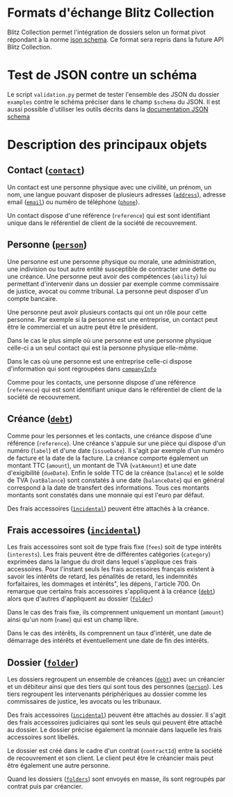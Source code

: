 # Formats d'échange Blitz Collection

Blitz Collection permet l'intégration de dossiers selon un format pivot répondant à la norme [json schema](https://json-schema.org/). Ce format sera repris dans la future API Blitz Collection. 

# Test de JSON contre un schéma

Le script `validation.py` permet de tester l'ensemble des JSON du dossier `examples` contre le schéma préciser dans le champ `$schema` du JSON. Il est aussi possible d'utiliser les outils décrits dans la [documentation JSON schema](https://json-schema.org/tools?query=&sortBy=name&sortOrder=ascending&groupBy=toolingTypes&licenses=&languages=&drafts=&toolingTypes=&environments=&showObsolete=false#validator)

# Description des principaux objets
## Contact ([`contact`](https://raw.githubusercontent.com/Blitz-BS/blitzCollection/refs/heads/MGP-421-modularisation-de-l-objet-json-schema-pour-l-integ/json_schema/contact.schema.json))
Un contact est une personne physique avec une civilité, un prénom, un nom, une langue pouvant disposer de plusieurs adresses ([`address`](https://raw.githubusercontent.com/Blitz-BS/blitzCollection/refs/heads/MGP-421-modularisation-de-l-objet-json-schema-pour-l-integ/json_schema/address.schema.json)), adresse email ([`email`](https://raw.githubusercontent.com/Blitz-BS/blitzCollection/refs/heads/MGP-421-modularisation-de-l-objet-json-schema-pour-l-integ/json_schema/address.schema.json)) ou numéro de téléphone ([`phone`](https://raw.githubusercontent.com/Blitz-BS/blitzCollection/refs/heads/MGP-421-modularisation-de-l-objet-json-schema-pour-l-integ/json_schema/phone.schema.json)). 

Un contact dispose d'une référence (`reference`) qui est sont identifiant unique dans le référentiel de client de la société de recouvrement.

## Personne ([`person`](https://raw.githubusercontent.com/Blitz-BS/blitzCollection/refs/heads/MGP-421-modularisation-de-l-objet-json-schema-pour-l-integ/json_schema/person.schema.json))

Une personne est une personne physique ou morale, une administration, une indivision ou tout autre entité susceptible de contracter une dette ou une créance. Une personne peut avoir des compétences (`ability`) lui permettant d'intervenir dans un dossier par exemple comme commissaire de justice, avocat ou comme tribunal. La personne peut disposer d'un compte bancaire. 

Une personne peut avoir plusieurs contacts qui ont un rôle pour cette personne. Par exemple si la personne est une entreprise, un contact peut être le commercial et un autre peut être le président.

Dans le cas le plus simple où une personne est une personne physique celle-ci a un seul contact qui est la personne physique elle-même. 

Dans le cas où une personne est une entreprise celle-ci dispose d'information qui sont regroupées dans [`companyInfo`](https://raw.githubusercontent.com/Blitz-BS/blitzCollection/refs/heads/MGP-421-modularisation-de-l-objet-json-schema-pour-l-integ/json_schema/companyInfo.schema.json)

Comme pour les contacts, une personne dispose d'une référence (`reference`) qui est sont identifiant unique dans le référentiel de client de la société de recouvrement.

## Créance ([`debt`](https://raw.githubusercontent.com/Blitz-BS/blitzCollection/refs/heads/MGP-421-modularisation-de-l-objet-json-schema-pour-l-integ/json_schema/person.schema.json))

Comme pour les personnes et les contacts, une créance dispose d'une référence (`reference`). Une créance s'appuie sur une pièce qui dispose d'un numéro (`label`) et d'une date (`issueDate`). Il s'agit par exemple d'un numéro de facture et la date de la facture.  La créance comporte également un montant TTC (`amount`), un montant de TVA (`vatAmount`) et une date d'exigibilité (`dueDate`). Enfin le solde TTC de la créance (`balance`) et le solde de TVA (`vatBalance`) sont constatés à une date (`balanceDate`) qui en général correspond à la date de transfert des informations. Tous ces montants montants sont constatés dans une monnaie qui est l'euro par défaut.

Des frais accessoires ([`ìncidental`](https://raw.githubusercontent.com/Blitz-BS/blitzCollection/refs/heads/MGP-421-modularisation-de-l-objet-json-schema-pour-l-integ/json_schema/incidental.schema.json)) peuvent être attachés à la créance.

## Frais accessoires ([`incidental`](https://raw.githubusercontent.com/Blitz-BS/blitzCollection/refs/heads/MGP-421-modularisation-de-l-objet-json-schema-pour-l-integ/json_schema/incidental.schema.json))

Les frais accessoires sont soit de type frais fixe (`fees`) soit de type intérêts (`interests`). Les frais peuvent être de différentes catégories (`category`) exprimées dans la langue du droit dans lequel s'applique ces frais accessoires. Pour l'instant seuls les frais accessoires français existent à savoir les intérêts de retard, les pénalités de retard, les indemnités forfaitaires, les dommages et intérêts", les dépens, l'article 700. On remarque que certains frais accessoires s'appliquent à la créance ([`debt`](https://raw.githubusercontent.com/Blitz-BS/blitzCollection/refs/heads/MGP-421-modularisation-de-l-objet-json-schema-pour-l-integ/json_schema/debt.schema.json)) alors que d'autres d'appliquent au dossier ([`folder`](https://raw.githubusercontent.com/Blitz-BS/blitzCollection/refs/heads/MGP-421-modularisation-de-l-objet-json-schema-pour-l-integ/json_schema/folder.schema.json))

Dans le cas des frais fixe, ils comprennent uniquement un montant (`amount`) ainsi qu'un nom (`name`) qui est un champ libre.

Dans le cas des intérêts, ils comprennent un taux d'intérêt, une date de démarrage des intérêts et éventuellement une date de fin des intérêts. 

## Dossier ([`folder`](https://raw.githubusercontent.com/Blitz-BS/blitzCollection/refs/heads/MGP-421-modularisation-de-l-objet-json-schema-pour-l-integ/json_schema/folder.schema.json))

Les dossiers regroupent un ensemble de créances ([`debt`](https://raw.githubusercontent.com/Blitz-BS/blitzCollection/refs/heads/MGP-421-modularisation-de-l-objet-json-schema-pour-l-integ/json_schema/person.schema.json)) avec un créancier et un débiteur ainsi que des tiers qui sont tous des personnes ([`person`](https://raw.githubusercontent.com/Blitz-BS/blitzCollection/refs/heads/MGP-421-modularisation-de-l-objet-json-schema-pour-l-integ/json_schema/person.schema.json)). Les tiers regroupent les intervenants périphériques au dossier comme les commissaires de justice, les avocats ou les tribunaux. 

Des frais accessoires ([`incidental`](https://raw.githubusercontent.com/Blitz-BS/blitzCollection/refs/heads/MGP-421-modularisation-de-l-objet-json-schema-pour-l-integ/json_schema/incidental.schema.json)) peuvent être attachés au dossier. Il s'agit des frais accessoires judiciaires qui sont les seuls qui peuvent être attaché au dossier. Le dossier précise également la monnaie dans laquelle les frais accessoires sont libellés. 

Le dossier est créé dans le cadre d'un contrat (`contractId`) entre la société de recouvrement et son client. Le client peut être le créancier mais peut être également une autre personne. 

Quand les dossiers ([`folders`](https://raw.githubusercontent.com/Blitz-BS/blitzCollection/refs/heads/MGP-421-modularisation-de-l-objet-json-schema-pour-l-integ/json_schema/folders.schema.json)) sont envoyés en masse, ils sont regroupés par contrat puis par créancier. 




